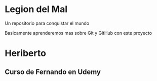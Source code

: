 # Legion del Mal
Un repositorio para conquistar el mundo

Basicamente aprenderemos mas sobre Git y GitHub con este proyecto


# Heriberto

## Curso de Fernando en Udemy
